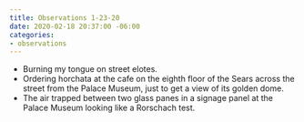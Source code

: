 ```yaml
---
title: Observations 1-23-20
date: 2020-02-18 20:37:00 -06:00
categories:
- observations
---
```


- Burning my tongue on street elotes.
- Ordering horchata at the cafe on the eighth floor of the Sears across the street from the Palace Museum, just to get a view of its golden dome.
- The air trapped between two glass panes in a signage panel at the Palace Museum looking like a Rorschach test.
